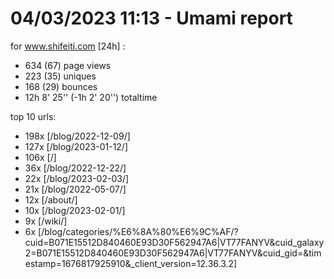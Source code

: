 # 04/03/2023 11:13 - Umami report
for www.shifeiti.com [24h] :

 - 634 (67) page views
 - 223 (35) uniques
 - 168 (29) bounces
 - 12h 8' 25'' (-1h 2' 20'') totaltime


top 10 urls:
 - 198x [/blog/2022-12-09/]
 - 127x [/blog/2023-01-12/]
 - 106x [/]
 - 36x [/blog/2022-12-22/]
 - 22x [/blog/2023-02-03/]
 - 21x [/blog/2022-05-07/]
 - 12x [/about/]
 - 10x [/blog/2023-02-01/]
 - 9x [/wiki/]
 - 6x [/blog/categories/%E6%8A%80%E6%9C%AF/?cuid=B071E15512D840460E93D30F562947A6|VT77FANYV&cuid_galaxy2=B071E15512D840460E93D30F562947A6|VT77FANYV&cuid_gid=&timestamp=1676817925910&_client_version=12.36.3.2]


